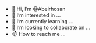 - 👋 Hi, I’m @Abeirhosan
- 👀 I’m interested in ...
- 🌱 I’m currently learning ...
- 💞️ I’m looking to collaborate on ...
- 📫 How to reach me ...

<!---
Abeirhosan/Abeirhosan is a ✨ special ✨ repository because its `README.md` (this file) appears on your GitHub profile.
You can click the Preview link to take a look at your changes.
--->
